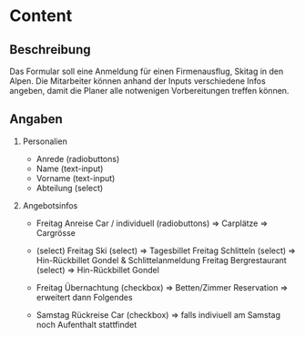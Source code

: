# Content

## Beschreibung

Das Formular soll eine Anmeldung für einen Firmenausflug, Skitag in den Alpen.
Die Mitarbeiter können anhand der Inputs verschiedene Infos angeben, damit die Planer alle notwenigen Vorbereitungen treffen können.

## Angaben

1. Personalien
   - Anrede (radiobuttons)
   - Name (text-input)
   - Vorname (text-input)
   - Abteilung (select)

2. Angebotsinfos
   - Freitag Anreise Car / individuell (radiobuttons) => Carplätze => Cargrösse
   - (select)
      Freitag Ski (select) => Tagesbillet
      Freitag Schlitteln (select) => Hin-Rückbillet Gondel & Schlittelanmeldung
      Freitag Bergrestaurant (select) => Hin-Rückbillet Gondel

   - Freitag Übernachtung (checkbox) => Betten/Zimmer Reservation => erweitert dann Folgendes

   - Samstag Rückreise Car (checkbox) => falls indiviuell am Samstag noch Aufenthalt stattfindet


